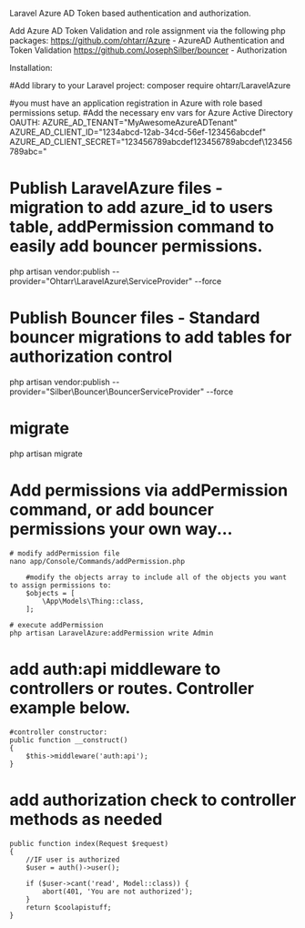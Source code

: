 Laravel Azure AD Token based authentication and authorization.

Add Azure AD Token Validation and role assignment via the following php packages:
https://github.com/ohtarr/Azure - AzureAD Authentication and Token Validation
https://github.com/JosephSilber/bouncer - Authorization

Installation:

#Add library to your Laravel project:
composer require ohtarr/LaravelAzure

#you must have an application registration in Azure with role based permissions setup.
#Add the necessary env vars for Azure Active Directory OAUTH:
AZURE_AD_TENANT="MyAwesomeAzureADTenant"
AZURE_AD_CLIENT_ID="1234abcd-12ab-34cd-56ef-123456abcdef"
AZURE_AD_CLIENT_SECRET="123456789abcdef123456789abcdef\123456789abc="

# Publish LaravelAzure files - migration to add azure_id to users table, addPermission command to easily add bouncer permissions.
php artisan vendor:publish --provider="Ohtarr\LaravelAzure\ServiceProvider" --force

# Publish Bouncer files - Standard bouncer migrations to add tables for authorization control
php artisan vendor:publish --provider="Silber\Bouncer\BouncerServiceProvider" --force

# migrate
php artisan migrate

# Add permissions via addPermission command, or add bouncer permissions your own way...
	# modify addPermission file
	nano app/Console/Commands/addPermission.php
	
		#modify the objects array to include all of the objects you want to assign permissions to:
		$objects = [
			\App\Models\Thing::class,
		];

	# execute addPermission
	php artisan LaravelAzure:addPermission write Admin

# add auth:api middleware to controllers or routes.  Controller example below.
	#controller constructor:
	public function __construct()
	{
		$this->middleware('auth:api');
	}

# add authorization check to controller methods as needed

	public function index(Request $request)
	{
		//IF user is authorized
		$user = auth()->user();

		if ($user->cant('read', Model::class)) {
			abort(401, 'You are not authorized');
		}
		return $coolapistuff;
	}


